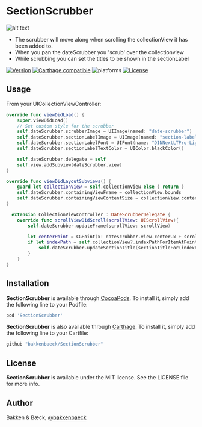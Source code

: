 # SectionScrubber

![alt text](https://media.giphy.com/media/xT8qBsHiBYhAp0EomI/giphy.gif)

* The scrubber will move along when scrolling the collectionView it has been added to.
* When you pan the dateScrubber you 'scrub' over the collectionview
* While scrubbing you can set the titles to be shown in the sectionLabel

[![Version](https://img.shields.io/cocoapods/v/SectionScrubber.svg?style=flat)](https://cocoapods.org/pods/SectionScrubber)
[![Carthage compatible](https://img.shields.io/badge/Carthage-compatible-4BC51D.svg?style=flat)](https://github.com/bakkenbaeck/SectionScrubber)
![platforms](https://img.shields.io/badge/platforms-iOS%20%7C%20OS%20X%20%7C%20watchOS%20%7C%20tvOS%20-lightgrey.svg)
[![License](https://img.shields.io/cocoapods/l/SectionScrubber.svg?style=flat)](https://cocoapods.org/pods/DATAStack)

## Usage

From your UICollectionViewController:

```swift
override func viewDidLoad() {
    super.viewDidLoad()
    // Set custom style for the scrubber
    self.dateScrubber.scrubberImage = UIImage(named: "date-scrubber")
    self.dateScrubber.sectionLabelImage = UIImage(named: "section-label-bckground")
    self.dateScrubber.sectionLabelFont = UIFont(name: "DINNextLTPro-Light", size: 18)
    self.dateScrubber.sectionLabelTextColor = UIColor.blackColor()

    self.dateScrubber.delegate = self
    self.view.addSubview(dateScrubber.view)
}

override func viewDidLayoutSubviews() {
    guard let collectionView = self.collectionView else { return }
    self.dateScrubber.containingViewFrame = collectionView.bounds
    self.dateScrubber.containingViewContentSize = collectionView.contentSize
}

  extension CollectionViewController : DateScrubberDelegate {
    override func scrollViewDidScroll(scrollView: UIScrollView){
        self.dateScrubber.updateFrame(scrollView: scrollView)

        let centerPoint = CGPoint(x: dateScrubber.view.center.x + scrollView.contentOffset.x, y: dateScrubber.view.center.y + scrollView.contentOffset.y);
        if let indexPath = self.collectionView?.indexPathForItemAtPoint(centerPoint) {
            self.dateScrubber.updateSectionTitle(sectionTitleFor(indexPath.section))
        }
    }
}
```

## Installation

**SectionScrubber** is available through [CocoaPods](http://cocoapods.org). To install
it, simply add the following line to your Podfile:

```ruby
pod 'SectionScrubber'
```

**SectionScrubber** is also available through [Carthage](https://github.com/Carthage/Carthage). To install
it, simply add the following line to your Cartfile:

```ruby
github "bakkenbaeck/SectionScrubber"
```

## License

**SectionScrubber** is available under the MIT license. See the LICENSE file for more info.

## Author

Bakken & Bæck, [@bakkenbaeck](https://twitter.com/bakkenbaeck)

